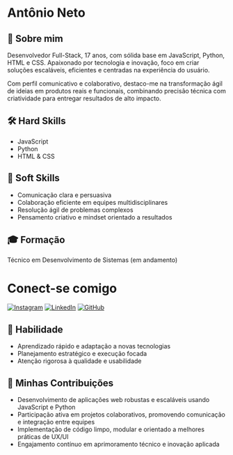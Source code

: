 # Antônio Neto

## 💼 Sobre mim
Desenvolvedor Full-Stack, 17 anos, com sólida base em JavaScript, Python, HTML e CSS. Apaixonado por tecnologia e inovação, foco em criar soluções escaláveis, eficientes e centradas na experiência do usuário.

Com perfil comunicativo e colaborativo, destaco-me na transformação ágil de ideias em produtos reais e funcionais, combinando precisão técnica com criatividade para entregar resultados de alto impacto.

## 🛠️ Hard Skills  
- JavaScript  
- Python  
- HTML & CSS 

## 🤝 Soft Skills  
- Comunicação clara e persuasiva  
- Colaboração eficiente em equipes multidisciplinares  
- Resolução ágil de problemas complexos  
- Pensamento criativo e mindset orientado a resultados  

## 🎓 Formação  
Técnico em Desenvolvimento de Sistemas (em andamento)   

# Conect-se comigo

[![Instagram](https://img.shields.io/badge/-Instagram-%23E4405F?style=for-the-badge&logo=instagram&logoColor=white)](https://www.instagram.com/10antonioneto)
[![LinkedIn](https://img.shields.io/badge/LinkedIn-0077B5?style=for-the-badge&logo=linkedin&logoColor=white)]([www.linkedin.com/in/10antonioneto](https://www.linkedin.com/in/10antonioneto))
[![GitHub](https://img.shields.io/badge/GitHub-100000?style=for-the-badge&logo=github&logoColor=white)](https://github.com/10antonioneto)

## 🧠 Habilidade  
- Aprendizado rápido e adaptação a novas tecnologias  
- Planejamento estratégico e execução focada  
- Atenção rigorosa à qualidade e usabilidade  

## 🚀 Minhas Contribuições  
- Desenvolvimento de aplicações web robustas e escaláveis usando JavaScript e Python  
- Participação ativa em projetos colaborativos, promovendo comunicação e integração entre equipes  
- Implementação de código limpo, modular e orientado a melhores práticas de UX/UI  
- Engajamento contínuo em aprimoramento técnico e inovação aplicada  

